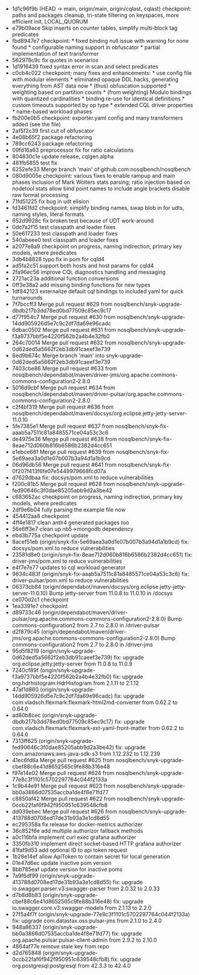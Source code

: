 - 1d1c96f9b (HEAD -> main, origin/main, origin/cqlast, cqlast) checkpoint: paths and packages cleanup, tri-state filtering on keyspaces, more efficient init, LOCAL_QUORUM
- e79b09ace Skip inserts on counter tables, simplify multi-block tag predicates
- fbd8947e7 checkpoint: * fixed binding null issue with warning for none found * configurable naming support in obfuscator * partial implementation of text transformer
- 562978c9c fix quotes in scenarios
- 1d1916439 fixed syntax error in scan and select predicates
- c0cb4c022 checkpoint; many fixes and enhancements: * use config file with modular elements * eliminated opaque DDL hacks, generating everything from AST data now * (thus) obfuscation supported * weighting based on partition counts * (from weighting) Modulo bindings with quantized cardinalities * binding re-use for identical definitions * custom timeouts supported by op type * extended CQL driver properties * name-based workload phases
- fb200e0b5 checkpoint: exporter.yaml config and many transformers added (see the file)
- 2af5f2c39 first cut of obfuscator
- 4e08b65f2 package refactoring
- 789cc6243 package refactoring
- 09fd16a63 preprocessor fix for ratio calculations
- 804830c1e update release, cqlgen alpha
- 481fb5855 test fix
- 6252efe33 Merge branch 'main' of github.com:nosqlbench/nosqlbench
- 080d9005e checkpoint:  various fixes to enable rampup and main phases  inclusion of Mark Wolters stats parsing; ratio injection based on nodetool stats  allow bind point names to include angle brackets  disable raw format processing
- 71fd51225 fix bug in udt elision
- fd3461fd2 checkpoint: simplify binding names, swap blob in for udts, naming styles, literal formats
- 652d9928c fix broken test because of UDT work-around
- 0dc7a2f15 test classpath and loader fixes
- 50e617233 test classpath and loader fixes
- 540abeee0 test classpath and loader fixes
- a2077e8a9 checkpoint on progress, naming indirection, primary key models, where predicates
- 3db4b8828 typo fix in pom for cqld4
- ad5fa2c51 support both hosts and host params for cqld4
- 2fa96ec56 improve CQL diagnostics handling and messaging
- 2721ac23a additional function conversions
- 0ff3e38a2 add missing binding functions for new types
- 1df842123 externalize default cql bindings to included yaml for quick turnarounds
- 7f7bccff3 Merge pull request #629 from nosqlbench/snyk-upgrade-dbdb217b3dd78ed0bd77509c85ec9c17
- d77f954c7 Merge pull request #630 from nosqlbench/snyk-upgrade-14dd905926d5e7c9c2df7da69e96cadc
- 6dbac0502 Merge pull request #631 from nosqlbench/snyk-upgrade-f3a9737bbf5e4220f562b2a4b4e32fb0
- 264c70014 Merge pull request #632 from nosqlbench/snyk-upgrade-0d62ded5a5662f2eb3db91caeef3e739
- 6ed9b674c Merge branch 'main' into snyk-upgrade-0d62ded5a5662f2eb3db91caeef3e739
- 7403cbe86 Merge pull request #633 from nosqlbench/dependabot/maven/driver-jms/org.apache.commons-commons-configuration2-2.8.0
- 5016d9cbf Merge pull request #634 from nosqlbench/dependabot/maven/driver-pulsar/org.apache.commons-commons-configuration2-2.8.0
- c2f4bf319 Merge pull request #636 from nosqlbench/dependabot/maven/docsys/org.eclipse.jetty-jetty-server-11.0.10
- 5fe7385e1 Merge pull request #637 from nosqlbench/snyk-fix-aaab5a7511c81a8485571ce04a53c3c6
- de4975e36 Merge pull request #638 from nosqlbench/snyk-fix-8eae712d060b816b6586b2382d4cc651
- e1ebce661 Merge pull request #639 from nosqlbench/snyk-fix-5e69aea3a0d1e07b007b3a94d1a1b9cd
- 06d96db56 Merge pull request #641 from nosqlbench/snyk-fix-0f207f413f6fe07e5449979668fcd07a
- d7629dbaa fix: docsys/pom.xml to reduce vulnerabilities
- f200c81b5 Merge pull request #628 from nosqlbench/snyk-upgrade-fed90646c3f0dae85205abb9d2a3be42
- c683652ac checkpoint on progress, naming indirection, primary key models, where predicates
- 2df9e6b04 fully parsing the example file now
- 454412aa8 checkpoint
- 4ff4e1817 clean antlr4 generated packages too
- 56e6ff3e7 clean up nb5->mongodb dependency
- ebd3b775a checkpoint update
- 8acef51eb (origin/snyk-fix-5e69aea3a0d1e07b007b3a94d1a1b9cd) fix: docsys/pom.xml to reduce vulnerabilities
- 23581d8e0 (origin/snyk-fix-8eae712d060b816b6586b2382d4cc651) fix: driver-jms/pom.xml to reduce vulnerabilities
- e4f7e7e77 updates to cql workload generator
- 9834c483f (origin/snyk-fix-aaab5a7511c81a8485571ce04a53c3c6) fix: driver-pulsar/pom.xml to reduce vulnerabilities
- 06373cb84 (origin/dependabot/maven/docsys/org.eclipse.jetty-jetty-server-11.0.10) Bump jetty-server from 11.0.8 to 11.0.10 in /docsys
- ce070d2c1 checkpoint
- 1ea3391e7 checkpoint
- d89733c46 (origin/dependabot/maven/driver-pulsar/org.apache.commons-commons-configuration2-2.8.0) Bump commons-configuration2 from 2.7 to 2.8.0 in /driver-pulsar
- d2f879c45 (origin/dependabot/maven/driver-jms/org.apache.commons-commons-configuration2-2.8.0) Bump commons-configuration2 from 2.7 to 2.8.0 in /driver-jms
- 95d5f8219 (origin/snyk-upgrade-0d62ded5a5662f2eb3db91caeef3e739) fix: upgrade org.eclipse.jetty:jetty-server from 11.0.8 to 11.0.9
- 7240cf89f (origin/snyk-upgrade-f3a9737bbf5e4220f562b2a4b4e32fb0) fix: upgrade org.hdrhistogram:HdrHistogram from 2.1.11 to 2.1.12
- 47af1d860 (origin/snyk-upgrade-14dd905926d5e7c9c2df7da69e96cadc) fix: upgrade com.vladsch.flexmark:flexmark-html2md-converter from 0.62.2 to 0.64.0
- ad80b8cec (origin/snyk-upgrade-dbdb217b3dd78ed0bd77509c85ec9c17) fix: upgrade com.vladsch.flexmark:flexmark-ext-yaml-front-matter from 0.62.2 to 0.64.0
- 7313ff625 (origin/snyk-upgrade-fed90646c3f0dae85205abb9d2a3be42) fix: upgrade com.amazonaws:aws-java-sdk-s3 from 1.12.232 to 1.12.239
- 41ec6fd6a Merge pull request #625 from nosqlbench/snyk-upgrade-cbef88c6e41d8652565c9fe88b316e48
- f97e14e02 Merge pull request #624 from nosqlbench/snyk-upgrade-77e8c3f1101c5702297764c044f2133a
- 1c9b44e91 Merge pull request #623 from nosqlbench/snyk-upgrade-bb0a3866d07535accba1de4f8e71fd77
- c8850af42 Merge pull request #622 from nosqlbench/snyk-upgrade-0ccb22faf6f942f950951c639548cfb8
- dd039ebec Merge pull request #626 from nosqlbench/snyk-upgrade-413788d0708ed17de31b93a3e1cd8d55
- ec295358a fix release for docker-metrics authorizer
- 36c852f6e add multiple authorizor fallback methods
- a0c116bfa implement curl exec grafana authorizer
- 3350fb310 implement direct socket-based HTTP grafana authorizer
- 81faf9d53 add optional ID to api token request
- 1b28e14ef allow ApiToken to contain secret for local generation
- 01e47d6ec update inactive pom version
- 8bb785eaf update version for inactive poms
- 7a9f6df99 (origin/snyk-upgrade-413788d0708ed17de31b93a3e1cd8d55) fix: upgrade io.swagger.parser.v3:swagger-parser from 2.0.32 to 2.0.33
- d7b8d8b83 (origin/snyk-upgrade-cbef88c6e41d8652565c9fe88b316e48) fix: upgrade io.swagger.core.v3:swagger-models from 2.1.13 to 2.2.0
- 27f5a4f7f (origin/snyk-upgrade-77e8c3f1101c5702297764c044f2133a) fix: upgrade com.datastax.oss:pulsar-jms from 2.1.0 to 2.4.0
- 948a86337 (origin/snyk-upgrade-bb0a3866d07535accba1de4f8e71fd77) fix: upgrade org.apache.pulsar:pulsar-client-admin from 2.9.2 to 2.10.0
- 4864af77e remove stale key from repo
- d2d765848 (origin/snyk-upgrade-0ccb22faf6f942f950951c639548cfb8) fix: upgrade org.postgresql:postgresql from 42.3.3 to 42.4.0
